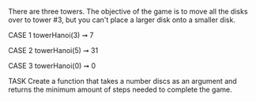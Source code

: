 There are three towers. The objective of the game is to move all the disks over to tower #3, but you can't place a larger disk onto a smaller disk.

CASE 1
towerHanoi(3) ➞ 7

CASE 2
towerHanoi(5) ➞ 31

CASE 3
towerHanoi(0) ➞ 0

TASK
Create a function that takes a number discs as an argument and returns the minimum amount of steps needed to complete the game.